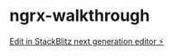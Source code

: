# ngrx-walkthrough

[Edit in StackBlitz next generation editor ⚡️](https://stackblitz.com/~/github.com/lrpuppi/ngrx-walkthrough)